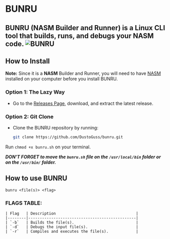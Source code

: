 # BUNRU
BUNRU (NASM Builder and Runner) is a Linux CLI tool that builds, runs, and debugs your NASM code.
![BUNRU](https://github.com/user-attachments/assets/fef27d4a-7c30-4b00-acde-f212fe94ae58)
--
## How to Install
**Note:** Since it is a **NASM** Builder and Runner, you will need to have [NASM](https://www.nasm.us/) installed on your computer before you install BUNRU.

### Option 1: The Lazy Way
- Go to the [Releases Page](https://github.com/DustoGuss/bunru/releases), download, and extract the latest release.

### Option 2: Git Clone
- Clone the BUNRU repository by running:
  ```bash
  git clone https://github.com/DustoGuss/bunru.git

Run ```chmod +x bunru.sh``` on your terminal.

***DON'T FORGET to move the ```bunru.sh``` file on the ```/usr/local/bin``` folder or on the ```/usr/bin/``` folder.***

## How to use BUNRU
  ```bunru <file(s)> <flag>```
  ### FLAGS TABLE:
  
    | Flag   | Description                                   |
    |--------|-----------------------------------------------|
    | `-b`   | Builds the file(s).                           |
    | `-d`   | Debugs the input file(s).                     | 
    | `-r`   | Compiles and executes the file(s).            |



  


